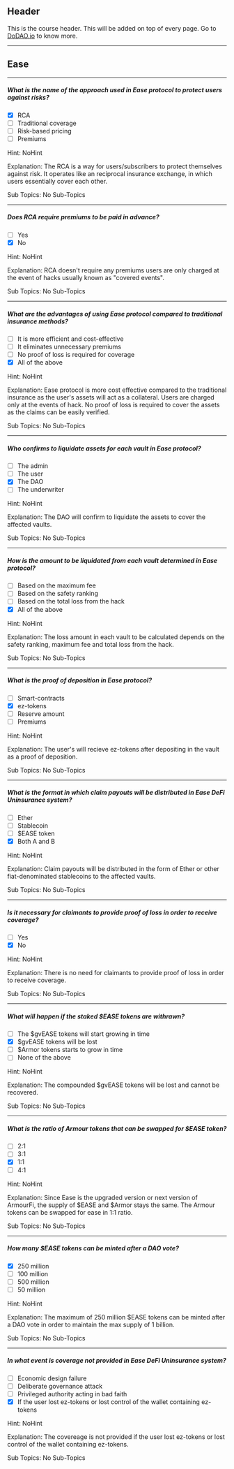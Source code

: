 ## Header
This is the course header. This will be added on top of every page. Go to [DoDAO.io](https://www.dodao.io) to know more.

 ---
 
 ## Ease
 
 
---

##### What is the name of the approach used in Ease protocol to protect users against risks?  

- [x]  RCA
- [ ]  Traditional coverage
- [ ]  Risk-based pricing
- [ ]  Premiums
  
Hint: NoHint
         
Explanation: The RCA is a way for users/subscribers to protect themselves against risk. It operates like an reciprocal insurance exchange, in which users essentially cover each other.

Sub Topics: No Sub-Topics
 

---

##### Does RCA require premiums to be paid in advance?  

- [ ]  Yes
- [x]  No
  
Hint: NoHint
         
Explanation: RCA doesn't require any premiums users are only charged at the event of hacks usually known as "covered events".

Sub Topics: No Sub-Topics
 

---

##### What are the advantages of using Ease protocol compared to traditional insurance methods?  

- [ ]  It is more efficient and cost-effective
- [ ]  It eliminates unnecessary premiums
- [ ]  No proof of loss is required for coverage
- [x]  All of the above
  
Hint: NoHint
         
Explanation: Ease protocol is more cost effective compared to the traditional insurance as the user's assets will act as a collateral. 
Users are charged only at the events of hack. No proof of loss is required to cover the assets as the claims can be easily verified.


Sub Topics: No Sub-Topics
 

---

##### Who confirms to liquidate assets for each vault in Ease protocol?  

- [ ]  The admin
- [ ]  The user
- [x]  The DAO
- [ ]  The underwriter
  
Hint: NoHint
         
Explanation: The DAO will confirm to liquidate the assets to cover the affected vaults.

Sub Topics: No Sub-Topics
 

---

##### How is the amount to be liquidated from each vault determined in Ease protocol?  

- [ ]  Based on the maximum fee
- [ ]  Based on the safety ranking
- [ ]  Based on the total loss from the hack
- [x]  All of the above
  
Hint: NoHint
         
Explanation: The loss amount in each vault to be calculated depends on the safety ranking, maximum fee and total loss from the hack.

Sub Topics: No Sub-Topics
 

---

##### What is the proof of deposition in Ease protocol?  

- [ ]  Smart-contracts
- [x]  ez-tokens
- [ ]  Reserve amount
- [ ]  Premiums
  
Hint: NoHint
         
Explanation: The user's will recieve ez-tokens after depositing in the vault as a proof of deposition.

Sub Topics: No Sub-Topics
 

---

##### What is the format in which claim payouts will be distributed in Ease DeFi Uninsurance system?  

- [ ]  Ether
- [ ]  Stablecoin
- [ ]  $EASE token
- [x]  Both A and B
  
Hint: NoHint
         
Explanation: Claim payouts will be distributed in the form of Ether or other fiat-denominated stablecoins to the affected vaults.

Sub Topics: No Sub-Topics
 

---

##### Is it necessary for claimants to provide proof of loss in order to receive coverage?  

- [ ]  Yes
- [x]  No
  
Hint: NoHint
         
Explanation: There is no need for claimants to provide proof of loss in order to receive coverage.

Sub Topics: No Sub-Topics
 

---

##### What will happen if the staked $EASE tokens are withrawn?  

- [ ]  The $gvEASE tokens will start growing in time
- [x]  $gvEASE tokens will be lost
- [ ]  $Armor tokens starts to grow in time
- [ ]  None of the above
  
Hint: NoHint
         
Explanation: The compounded $gvEASE tokens will be lost and cannot be recovered.

Sub Topics: No Sub-Topics
 

---

##### What is the ratio of Armour tokens that can be swapped for $EASE token?  

- [ ]  2:1
- [ ]  3:1
- [x]  1:1
- [ ]  4:1
  
Hint: NoHint
         
Explanation: Since Ease is the upgraded version or next version of ArmourFi, the supply of $EASE and $Armor stays the same. The Armour tokens can be swapped for ease in 1:1 ratio.

Sub Topics: No Sub-Topics
 

---

##### How many $EASE tokens can be minted after a DAO vote?  

- [x]  250 million
- [ ]  100 million
- [ ]  500 million
- [ ]  50 million
  
Hint: NoHint
         
Explanation: The maximum of 250 million $EASE tokens can be minted after a DAO vote in order to maintain the max supply of 1 billion.

Sub Topics: No Sub-Topics
 

---

##### In what event is coverage not provided in Ease DeFi Uninsurance system?  

- [ ]  Economic design failure
- [ ]  Deliberate governance attack
- [ ]  Privileged authority acting in bad faith
- [x]  If the user lost ez-tokens or lost control of the wallet containing ez-tokens
  
Hint: NoHint
         
Explanation: The covereage is not provided if the user lost ez-tokens or lost control of the wallet containing ez-tokens.

Sub Topics: No Sub-Topics
 
